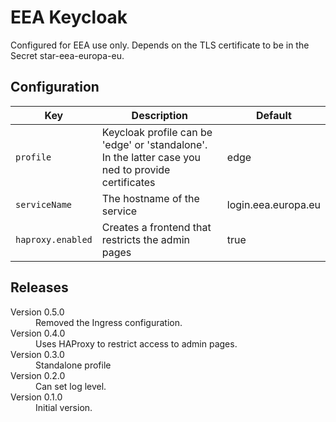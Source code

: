 # EEA Keycloak

Configured for EEA use only. Depends on the TLS certificate to be in the Secret star-eea-europa-eu.

## Configuration

| Key | Description | Default |
| --- | ----------- | ------- |
| `profile` | Keycloak profile can be 'edge' or 'standalone'. In the latter case you ned to provide certificates | edge |
| `serviceName` | The hostname of the service | login.eea.europa.eu |
| `haproxy.enabled` | Creates a frontend that restricts the admin pages | true |

## Releases

<dl>

  <dt>Version 0.5.0</dt>
  <dd>Removed the Ingress configuration.</dd>

  <dt>Version 0.4.0</dt>
  <dd>Uses HAProxy to restrict access to admin pages.</dd>

  <dt>Version 0.3.0</dt>
  <dd>Standalone profile</dd>

  <dt>Version 0.2.0</dt>
  <dd>Can set log level.</dd>

  <dt>Version 0.1.0</dt>
  <dd>Initial version.</dd>

</dl>

